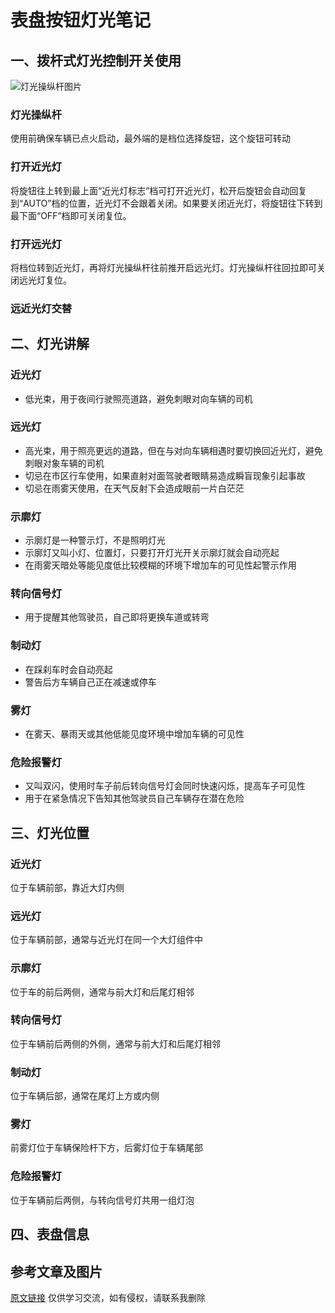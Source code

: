 # 表盘按钮灯光笔记
## 一、拨杆式灯光控制开关使用
![灯光操纵杆图片](https://youjia.cdn.bcebos.com/wenda_pics/16606110048028e2497d.png@!default_youjia)
### 灯光操纵杆
使用前确保车辆已点火启动，最外端的是档位选择旋钮，这个旋钮可转动
### 打开近光灯
将旋钮往上转到最上面“近光灯标志”档可打开近光灯，松开后旋钮会自动回复到“AUTO”档的位置，近光灯不会跟着关闭。如果要关闭近光灯，将旋钮往下转到最下面“OFF”档即可关闭复位。
### 打开远光灯
将档位转到近光灯，再将灯光操纵杆往前推开启远光灯。灯光操纵杆往回拉即可关闭远光灯复位。
### 远近光灯交替
### 

## 二、灯光讲解
### 近光灯
- 低光束，用于夜间行驶照亮道路，避免刺眼对向车辆的司机
### 远光灯
- 高光束，用于照亮更远的道路，但在与对向车辆相遇时要切换回近光灯，避免刺眼对象车辆的司机
- 切忌在市区行车使用，如果直射对面驾驶者眼睛易造成瞬盲现象引起事故
- 切忌在雨雾天使用，在天气反射下会造成眼前一片白茫茫
### 示廓灯
- 示廓灯是一种警示灯，不是照明灯光
- 示廓灯又叫小灯、位置灯，只要打开灯光开关示廓灯就会自动亮起
- 在雨雾天暗处等能见度低比较模糊的环境下增加车的可见性起警示作用
### 转向信号灯
- 用于提醒其他驾驶员，自己即将更换车道或转弯
### 制动灯
- 在踩刹车时会自动亮起
- 警告后方车辆自己正在减速或停车
### 雾灯
- 在雾天、暴雨天或其他低能见度环境中增加车辆的可见性
### 危险报警灯
- 又叫双闪，使用时车子前后转向信号灯会同时快速闪烁，提高车子可见性
- 用于在紧急情况下告知其他驾驶员自己车辆存在潜在危险

## 三、灯光位置
### 近光灯
位于车辆前部，靠近大灯内侧
### 远光灯
位于车辆前部，通常与近光灯在同一个大灯组件中
### 示廓灯
位于车的前后两侧，通常与前大灯和后尾灯相邻
### 转向信号灯
位于车辆前后两侧的外侧，通常与前大灯和后尾灯相邻
### 制动灯
位于车辆后部，通常在尾灯上方或内侧
### 雾灯
前雾灯位于车辆保险杆下方，后雾灯位于车辆尾部
### 危险报警灯
位于车辆前后两侧，与转向信号灯共用一组灯泡

## 四、表盘信息

## 参考文章及图片
[原文链接](https://www.yoojia.com/wenda/775834.html?fromtype=top1)
仅供学习交流，如有侵权，请联系我删除

